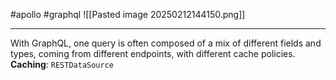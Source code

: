 #apollo #graphql 
![[Pasted image 20250212144150.png]]
***

With GraphQL, one query is often composed of a mix of different fields and types, coming from different endpoints, with different cache policies.
**Caching**: `RESTDataSource`

